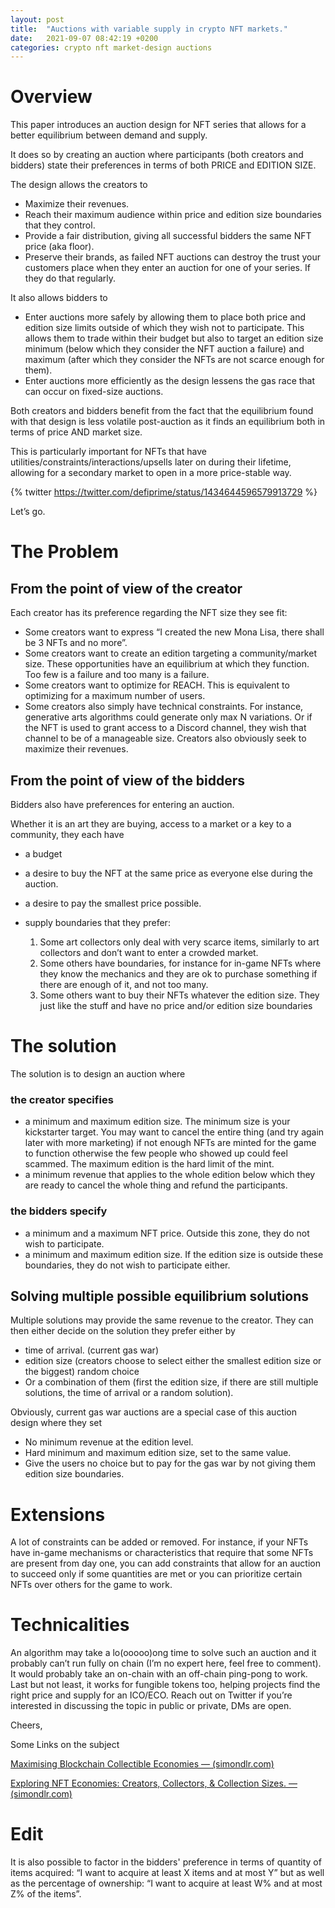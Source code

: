 ```yaml
---
layout: post
title:  "Auctions with variable supply in crypto NFT markets."
date:   2021-09-07 08:42:19 +0200
categories: crypto nft market-design auctions
---
```


# Overview
This paper introduces an auction design for NFT series that allows for a better equilibrium between demand and supply.

It does so by creating an auction where participants (both creators and bidders) state their preferences in terms of both PRICE and EDITION SIZE.

The design allows the creators to

- Maximize their revenues.
- Reach their maximum audience within price and edition size boundaries that they control.
- Provide a fair distribution, giving all successful bidders the same NFT price (aka floor).
- Preserve their brands, as failed NFT auctions can destroy the trust your customers place when they enter an auction for one of your series. If they do that regularly.

It also allows bidders to

- Enter auctions more safely by allowing them to place both price and edition size limits outside of which they wish not to participate. This allows them to trade within their budget but also to target an edition size minimum (below which they consider the NFT auction a failure) and maximum (after which they consider the NFTs are not scarce enough for them).
- Enter auctions more efficiently as the design lessens the gas race that can occur on fixed-size auctions.

Both creators and bidders benefit from the fact that the equilibrium found with that design is less volatile post-auction as it finds an equilibrium both in terms of price AND market size.

This is particularly important for NFTs that have utilities/constraints/interactions/upsells later on during their lifetime, allowing for a secondary market to open in a more price-stable way.

{% twitter https://twitter.com/defiprime/status/1434644596579913729 %}

Let’s go.

# The Problem
## From the point of view of the creator
Each creator has its preference regarding the NFT size they see fit:

- Some creators want to express “I created the new Mona Lisa, there shall be 3 NFTs and no more”.
- Some creators want to create an edition targeting a community/market size. These opportunities have an equilibrium at which they function. Too few is a failure and too many is a failure.
- Some creators want to optimize for REACH. This is equivalent to optimizing for a maximum number of users.
- Some creators also simply have technical constraints. For instance, generative arts algorithms could generate only max N variations. Or if the NFT is used to grant access to a Discord channel, they wish that channel to be of a manageable size.
Creators also obviously seek to maximize their revenues.

## From the point of view of the bidders
Bidders also have preferences for entering an auction.

Whether it is an art they are buying, access to a market or a key to a community, they each have

- a budget
- a desire to buy the NFT at the same price as everyone else during the auction.
- a desire to pay the smallest price possible.
- supply boundaries that they prefer:

    1. Some art collectors only deal with very scarce items, similarly to art collectors and don’t want to enter a crowded market.
    2. Some others have boundaries, for instance for in-game NFTs where they know the mechanics and they are ok to purchase something if there are enough of it, and not too many.
    3. Some others want to buy their NFTs whatever the edition size. They just like the stuff and have no price and/or edition size boundaries

# The solution
The solution is to design an auction where

### the creator specifies

- a minimum and maximum edition size. The minimum size is your kickstarter target. You may want to cancel the entire thing (and try again later with more marketing) if not enough NFTs are minted for the game to function otherwise the few people who showed up could feel scammed. The maximum edition is the hard limit of the mint.
- a minimum revenue that applies to the whole edition below which they are ready to cancel the whole thing and refund the participants.

### the bidders specify

- a minimum and a maximum NFT price. Outside this zone, they do not wish to participate.
- a minimum and maximum edition size. If the edition size is outside these boundaries, they do not wish to participate either.
## Solving multiple possible equilibrium solutions
Multiple solutions may provide the same revenue to the creator. They can then either decide on the solution they prefer either by

- time of arrival. (current gas war)
- edition size (creators choose to select either the smallest edition size or the biggest)
random choice
- Or a combination of them (first the edition size, if there are still multiple solutions, the time of arrival or a random solution).

Obviously, current gas war auctions are a special case of this auction design where they set

- No minimum revenue at the edition level.
- Hard minimum and maximum edition size, set to the same value.
- Give the users no choice but to pay for the gas war by not giving them edition size boundaries.

# Extensions
A lot of constraints can be added or removed. For instance, if your NFTs have in-game mechanisms or characteristics that require that some NFTs are present from day one, you can add constraints that allow for an auction to succeed only if some quantities are met or you can prioritize certain NFTs over others for the game to work.

# Technicalities
An algorithm may take a lo(ooooo)ong time to solve such an auction and it probably can’t run fully on chain (I’m no expert here, feel free to comment). It would probably take an on-chain with an off-chain ping-pong to work.
Last but not least, it works for fungible tokens too, helping projects find the right price and supply for an ICO/ECO.
Reach out on Twitter if you’re interested in discussing the topic in public or private, DMs are open.

Cheers,

Some Links on the subject

[Maximising Blockchain Collectible Economies — (simondlr.com)](https://blog.simondlr.com/posts/maximising-blockchain-collectible-economies)

[Exploring NFT Economies: Creators, Collectors, & Collection Sizes. — (simondlr.com)](https://blog.simondlr.com/posts/exploring-nft-economies)

# Edit
It is also possible to factor in the bidders' preference in terms of quantity of items acquired: “I want to acquire at least X items and at most Y” but as well as the percentage of ownership: “I want to acquire at least W% and at most Z% of the items”.

